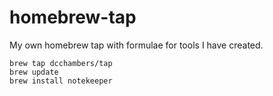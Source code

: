 # homebrew-tap
My own homebrew tap with formulae for tools I have created.

```
brew tap dcchambers/tap
brew update
brew install notekeeper
```
